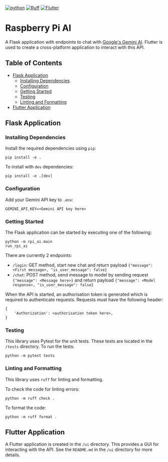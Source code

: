[![python](https://img.shields.io/badge/Python-3.12-3776AB.svg?style=flat&logo=python&logoColor=ffd343)](https://docs.python.org/3.12/)
[![Ruff](https://img.shields.io/endpoint?url=https://raw.githubusercontent.com/astral-sh/ruff/main/assets/badge/v2.json)](https://github.com/astral-sh/ruff)
[![Flutter](https://img.shields.io/badge/Flutter-3.13-02569B.svg?style=flat&logo=flutter&logoColor=white)](https://flutter.dev/)

<!-- omit from toc -->
# Raspberry Pi AI
A Flask application with endpoints to chat with [Google's Gemini AI](https://gemini.google.com/).
Flutter is used to create a cross-platform application to interact with this API.

<!-- omit from toc -->
## Table of Contents
- [Flask Application](#flask-application)
  - [Installing Dependencies](#installing-dependencies)
  - [Configuration](#configuration)
  - [Getting Started](#getting-started)
  - [Testing](#testing)
  - [Linting and Formatting](#linting-and-formatting)
- [Flutter Application](#flutter-application)

## Flask Application

### Installing Dependencies
Install the required dependencies using `pip`:

    pip install -e .

To install with `dev` dependencies:

    pip install -e .[dev]

### Configuration
Add your Gemini API key to `.env`:

    GEMINI_API_KEY=<Gemini API key here>

### Getting Started
The Flask application can be started by executing one of the following:

    python -m rpi_ai.main
    run_rpi_ai

There are currently 2 endpoints:

- `/login`: GET method, start new chat and return payload `{"message": <First message>, "is_user_message": false}`
- `/chat`: POST method, send message to model by sending request `{"message": <Message here>}` and return payload `{"message": <Model response>, "is_user_message": false}`

When the API is started, an authorisation token is generated which is required to authenticate requests.
Requests must have the following header:

```
{
    'Authorization': <authorisation token here>,
}
```

### Testing
This library uses Pytest for the unit tests.
These tests are located in the `/tests` directory.
To run the tests:

    python -m pytest tests

### Linting and Formatting
This library uses `ruff` for linting and formatting.

To check the code for linting errors:

    python -m ruff check .

To format the code:

    python -m ruff format .

## Flutter Application
A Flutter application is created in the `/ui` directory.
This provides a GUI for interacting with the API.
See the `README.md` in the `/ui` directory for more details.
